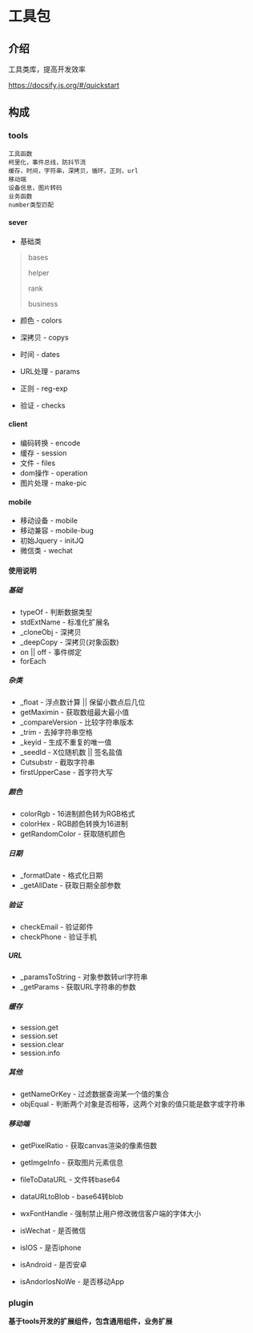 # 工具包

## 介绍
工具类库，提高开发效率

https://docsify.js.org/#/quickstart

## 构成

### tools

```
工具函数
柯里化，事件总线，防抖节流
缓存，时间，字符串，深拷贝，循环，正则，url
移动端
设备信息，图片转码
业务函数
number类型匹配
```

#### sever

- 基础类
  
> bases
  >
  > helper
  >
  > rank
  >
  > business

- 颜色 - colors

- 深拷贝 - copys

- 时间 - dates

- URL处理 - params

- 正则 - reg-exp

- 验证 - checks

#### client

- 编码转换 - encode
- 缓存 - session
- 文件 - files
- dom操作 - operation
- 图片处理 - make-pic

#### mobile

- 移动设备 - mobile
- 移动兼容 - mobile-bug
- 初始Jquery - initJQ
- 微信类 - wechat

#### 使用说明

##### 基础

- typeOf - 判断数据类型
- stdExtName - 标准化扩展名
- _cloneObj - 深拷贝
- _deepCopy - 深拷贝(对象函数)
- on || off - 事件绑定
- forEach

##### 杂类

- _float - 浮点数计算 || 保留小数点后几位
- getMaximin - 获取数组最大最小值
- _compareVersion - 比较字符串版本
- _trim - 去掉字符串空格
- _keyid - 生成不重复的唯一值
- _seedId - X位随机数 || 签名盐值
- Cutsubstr - 截取字符串
- firstUpperCase - 首字符大写

##### 颜色

- colorRgb - 16进制颜色转为RGB格式
- colorHex - RGB颜色转换为16进制
- getRandomColor - 获取随机颜色

##### 日期

- _formatDate - 格式化日期 
- _getAllDate - 获取日期全部参数

##### 验证

- checkEmail - 验证邮件
- checkPhone - 验证手机

##### URL

- _paramsToString - 对象参数转url字符串
- _getParams - 获取URL字符串的参数

##### 缓存

- session.get
- session.set
- session.clear
- session.info

##### 其他

- getNameOrKey - 过滤数据查询某一个值的集合
- objEqual - 判断两个对象是否相等，这两个对象的值只能是数字或字符串

##### 移动端

- getPixelRatio - 获取canvas渲染的像素倍数
- getImgeInfo - 获取图片元素信息
- fileToDataURL - 文件转base64
- dataURLtoBlob - base64转blob

- wxFontHandle - 强制禁止用户修改微信客户端的字体大小
- isWechat - 是否微信
- isIOS - 是否iphone
- isAndroid - 是否安卓
- isAndorIosNoWe - 是否移动App

### plugin

**基于tools开发的扩展组件，包含通用组件，业务扩展**







